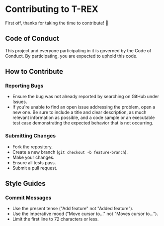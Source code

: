# Contributing to T-REX

First off, thanks for taking the time to contribute! 🎉

## Code of Conduct

This project and everyone participating in it is governed by the Code of Conduct. By participating, you are expected to uphold this code.

## How to Contribute

### Reporting Bugs

- Ensure the bug was not already reported by searching on GitHub under Issues.
- If you're unable to find an open issue addressing the problem, open a new one. Be sure to include a title and clear description, as much relevant information as possible, and a code sample or an executable test case demonstrating the expected behavior that is not occurring.

### Submitting Changes

- Fork the repository.
- Create a new branch (`git checkout -b feature-branch`).
- Make your changes.
- Ensure all tests pass.
- Submit a pull request.

## Style Guides

### Commit Messages

- Use the present tense ("Add feature" not "Added feature").
- Use the imperative mood ("Move cursor to..." not "Moves cursor to...").
- Limit the first line to 72 characters or less.



